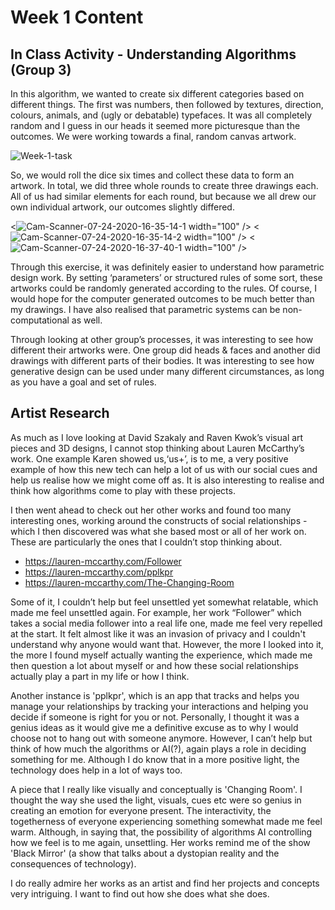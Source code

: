 # Week 1 Content

## In Class Activity - Understanding Algorithms (Group 3)

In this algorithm, we wanted to create six different categories based on different things. The first was numbers, then followed by textures, direction, colours, animals, and (ugly or debatable) typefaces. It was all completely random and I guess in our heads it seemed more picturesque than the outcomes. We were working towards a final, random canvas artwork.

<img src="https://i.ibb.co/c2Xdd6y/Week-1-task.png" alt="Week-1-task" border="0">

So, we would roll the dice six times and collect these data to form an artwork. In total, we did three whole rounds to create three drawings each. All of us had similar elements for each round, but because we all drew our own individual artwork, our outcomes slightly differed. 

<p float="left">
  <<img src="https://i.ibb.co/qyQr4dL/Cam-Scanner-07-24-2020-16-35-14-1.jpg" alt="Cam-Scanner-07-24-2020-16-35-14-1" border="0"> width="100" />
  <<img src="https://i.ibb.co/wQ4SMwM/Cam-Scanner-07-24-2020-16-35-14-2.jpg" alt="Cam-Scanner-07-24-2020-16-35-14-2" border="0"> width="100" /> 
  <<img src="https://i.ibb.co/bKTJd8h/Cam-Scanner-07-24-2020-16-37-40-1.jpg" alt="Cam-Scanner-07-24-2020-16-37-40-1" border="0"> width="100" />
</p>

Through this exercise, it was definitely easier to understand how parametric design work. By setting ‘parameters’ or structured rules of some sort, these artworks could be randomly generated according to the rules. Of course, I would hope for the computer generated outcomes to be much better than my drawings. I have also realised that parametric systems can be non-computational as well.

Through looking at other group’s processes, it was interesting to see how different their artworks were. One group did heads & faces and another did drawings with different parts of their bodies. It was interesting to see how generative design can be used under many different circumstances, as long as you have a goal and set of rules.


## Artist Research

As much as I love looking at David Szakaly and Raven Kwok’s visual art pieces and 3D designs, I cannot stop thinking about Lauren McCarthy’s work. One example Karen showed us,‘us+’, is to me, a very positive example of how this new tech can help a lot of us with our social cues and help us realise how we might come off as. It is also interesting to realise and think how algorithms come to play with these projects.  

I then went ahead to check out her other works and found too many interesting ones, working around the constructs of social relationships - which I then discovered was what she based most or all of her work on. These are particularly the ones that I couldn’t stop thinking about. 
- https://lauren-mccarthy.com/Follower
- https://lauren-mccarthy.com/pplkpr
- https://lauren-mccarthy.com/The-Changing-Room

Some of it, I couldn’t help but feel unsettled yet somewhat relatable, which made me feel unsettled again. 
For example, her work “Follower” which takes a social media follower into a real life one, made me feel very repelled at the start. It felt almost like it was an invasion of privacy and I couldn't understand why anyone would want that. However, the more I looked into it, the more I found myself actually wanting the experience, which made me then question a lot about myself or and how these social relationships actually play a part in my life or how I think. 

Another instance is 'pplkpr', which is an app that tracks and helps you manage your relationships by tracking your interactions and helping you decide if someone is right for you or not. Personally, I thought it was a genius ideas as it would give me a definitive excuse as to why I would choose not to hang out with someone anymore. However, I can’t help but think of how much the algorithms or AI(?), again plays a role in deciding something for me. Although I do know that in a more positive light, the technology does help in a lot of ways too. 

A piece that I really like visually and conceptually is 'Changing Room'. I thought the way she used the light, visuals, cues etc were so genius in creating an emotion for everyone present. The interactivity, the togetherness of everyone experiencing something somewhat made me feel warm. Although, in saying that, the possibility of algorithms  AI controlling how we feel is to me again, unsettling. Her works remind me of the show 'Black Mirror' (a show that talks about a dystopian reality and the consequences of technology). 

I do really admire her works as an artist and find her projects and concepts very intriguing. I want to find out how she does what she does. 

